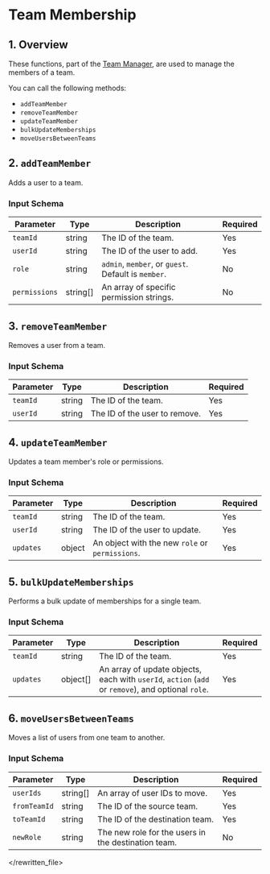 # Team Membership

## 1. Overview

These functions, part of the [Team Manager](./team-manager.md), are used to manage the members of a team.

You can call the following methods:
- `addTeamMember`
- `removeTeamMember`
- `updateTeamMember`
- `bulkUpdateMemberships`
- `moveUsersBetweenTeams`

## 2. `addTeamMember`

Adds a user to a team.

### Input Schema

| Parameter   | Type     | Description                                | Required |
| ----------- | -------- | ------------------------------------------ | -------- |
| `teamId`    | string   | The ID of the team.                        | Yes      |
| `userId`    | string   | The ID of the user to add.                 | Yes      |
| `role`      | string   | `admin`, `member`, or `guest`. Default is `member`. | No       |
| `permissions`| string[] | An array of specific permission strings.   | No       |

## 3. `removeTeamMember`

Removes a user from a team.

### Input Schema

| Parameter | Type   | Description                      | Required |
| --------- | ------ | -------------------------------- | -------- |
| `teamId`  | string | The ID of the team.              | Yes      |
| `userId`  | string | The ID of the user to remove.    | Yes      |

## 4. `updateTeamMember`

Updates a team member's role or permissions.

### Input Schema

| Parameter | Type   | Description                                  | Required |
| --------- | ------ | -------------------------------------------- | -------- |
| `teamId`  | string | The ID of the team.                          | Yes      |
| `userId`  | string | The ID of the user to update.                | Yes      |
| `updates` | object | An object with the new `role` or `permissions`. | Yes      |

## 5. `bulkUpdateMemberships`

Performs a bulk update of memberships for a single team.

### Input Schema

| Parameter | Type     | Description                                           | Required |
| --------- | -------- | ----------------------------------------------------- | -------- |
| `teamId`  | string   | The ID of the team.                                   | Yes      |
| `updates` | object[] | An array of update objects, each with `userId`, `action` (`add` or `remove`), and optional `role`. | Yes      |

## 6. `moveUsersBetweenTeams`

Moves a list of users from one team to another.

### Input Schema

| Parameter  | Type     | Description                     | Required |
| ---------- | -------- | ------------------------------- | -------- |
| `userIds`  | string[] | An array of user IDs to move.   | Yes      |
| `fromTeamId`| string   | The ID of the source team.      | Yes      |
| `toTeamId` | string   | The ID of the destination team. | Yes      |
| `newRole`  | string   | The new role for the users in the destination team. | No       |

</rewritten_file> 